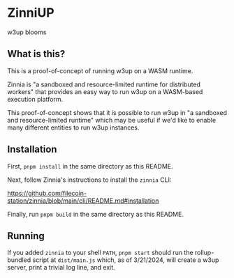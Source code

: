 # ZinniUP

w3up blooms

## What is this?

This is a proof-of-concept of running w3up on a WASM runtime. 

Zinnia is "a sandboxed and resource-limited runtime for distributed workers" that
provides an easy way to run w3up on a WASM-based execution platform. 

This proof-of-concept shows that it is possible to run w3up in "a sandboxed
and resource-limited runtime" which may be useful if we'd like to enable many different
entities to run w3up instances.

## Installation

First, `pnpm install` in the same directory as this README.

Next, follow Zinnia's instructions to install the `zinnia` CLI:

https://github.com/filecoin-station/zinnia/blob/main/cli/README.md#installation

Finally, run `pnpm build` in the same directory as this README.

## Running

If you added `zinnia` to your shell `PATH`, `pnpm start` should run the
rollup-bundled script at `dist/main.js` which, as of 3/21/2024, will create
a w3up server, print a trivial log line, and exit.